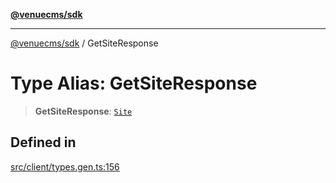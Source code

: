 [**@venuecms/sdk**](../README.md)

***

[@venuecms/sdk](../README.md) / GetSiteResponse

# Type Alias: GetSiteResponse

> **GetSiteResponse**: [`Site`](Site.md)

## Defined in

[src/client/types.gen.ts:156](https://github.com/venuecms/sdk/blob/7823693df03580df710c62ba3b43e869f9979148/src/client/types.gen.ts#L156)
